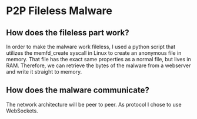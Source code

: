 # P2P Fileless Malware

## How does the fileless part work?
In order to make the malware work fileless, I used a python script that utilizes the memfd_create syscall in Linux to create an anonymous file in memory. That file has the exact same properties as a normal file, but lives in RAM. Therefore, we can retrieve the bytes of the malware from a webserver and write it straight to memory.

## How does the malware communicate?
The network architecture will be peer to peer. As protocol I chose to use WebSockets.
